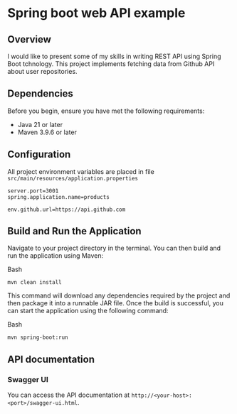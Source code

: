 # Spring boot web API example

## Overview
I would like to present some of my skills in writing REST API using Spring Boot tchnology.
This project implements fetching data from Github API about user repositories.

## Dependencies
Before you begin, ensure you have met the following requirements:
- Java 21 or later
-  Maven 3.9.6 or later

## Configuration
All project environment variables are placed in file `src/main/resources/application.properties`

    server.port=3001
    spring.application.name=products

	env.github.url=https://api.github.com    


## Build and Run the Application

Navigate to your project directory in the terminal. You can then build and run the application using Maven:

Bash

```
mvn clean install

```

This command will download any dependencies required by the project and then package it into a runnable JAR file. Once the build is successful, you can start the application using the following command:

Bash

```
mvn spring-boot:run
```
## API documentation
### Swagger UI

You can access the API documentation at `http://<your-host>:<port>/swagger-ui.html`.
